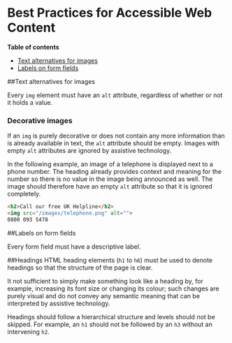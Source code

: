 # Best Practices for Accessible Web Content

**Table of contents**

* [Text alternatives for images](#text-alternatives)
* [Labels on form fields](#labels)


<a name="text-alternatives"></a>
##Text alternatives for images

Every ```img``` element must have an ```alt``` attribute, regardless of whether or not it holds a value.

### Decorative images
If an ``img`` is purely decorative or does not contain any more information than is already available in text, the ```alt``` attribute should be empty. Images with empty ```alt``` attributes are ignored by assistive technology.

In the following example, an image of a telephone is displayed next to a phone number. The heading already provides context and meaning for the number so there is no value in the image being announced as well. The image should therefore have an empty ```alt``` attribute so that it is ignored completely.

```html
<h2>Call our free UK Helpline</h2>
<img src="/images/telephone.png" alt="">
0800 093 5478
```

<a name="labels"></a>
##Labels on form fields

Every form field must have a descriptive label.

<a name="headings"></a>
##Headings
HTML heading elements (```h1``` to ```h6```) must be used to denote headings so that the structure of the page is clear.

It not sufficient to simply make something look like a heading by, for example, increasing its font size or changing its colour; such changes are purely visual and do not convey any semantic meaning that can be interpreted by assistive technology.

Headings should follow a hierarchical structure and levels should not be skipped. For example, an ```h1``` should not be followed by an ```h3``` without an intervening ```h2```.